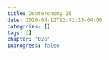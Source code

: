 ```yaml
---
title: Deuteronomy 26
date: 2020-04-12T12:41:35-04:00
categories: []
tags: []
chapter: "026"
inprogress: false
---
```


